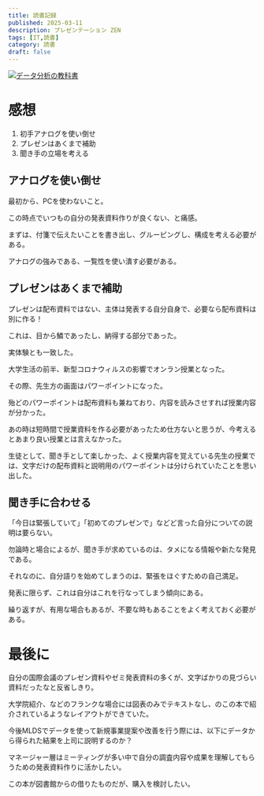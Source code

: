 ```yaml
---
title: 読書記録 
published: 2025-03-11
description: プレゼンテーション ZEN
tags: [IT,読書]
category: 読書
draft: false
---
```


[![データ分析の教科書](https://m.media-amazon.com/images/I/81T-baqDatS._SY522_.jpg)](https://amzn.asia/d/5153hgm)

# 感想

1. 初手アナログを使い倒せ
2. プレゼンはあくまで補助
3. 聞き手の立場を考える

## アナログを使い倒せ

最初から、PCを使わないこと。

この時点でいつもの自分の発表資料作りが良くない、と痛感。

まずは、付箋で伝えたいことを書き出し、グルーピングし、構成を考える必要がある。

アナログの強みである、一覧性を使い潰す必要がある。



## プレゼンはあくまで補助
プレゼンは配布資料ではない、主体は発表する自分自身で、必要なら配布資料は別に作る！

これは、目から鱗であったし、納得する部分であった。

実体験とも一致した。

大学生活の前半、新型コロナウィルスの影響でオンラン授業となった。

その際、先生方の画面はパワーポイントになった。

殆どのパワーポイントは配布資料も兼ねており、内容を読みさせすれば授業内容が分かった。

あの時は短時間で授業資料を作る必要があったため仕方ないと思うが、今考えるとあまり良い授業とは言えなかった。


生徒として、聞き手として楽しかった、よく授業内容を覚えている先生の授業では、文字だけの配布資料と説明用のパワーポイントは分けられていたことを思い出した。

## 聞き手に合わせる

「今日は緊張していて」「初めてのプレゼンで」などど言った自分についての説明は要らない。


勿論時と場合によるが、聞き手が求めているのは、タメになる情報や新たな発見である。

それなのに、自分語りを始めてしまうのは、緊張をほぐすための自己満足。

発表に限らず、これは自分はこれを行なってしまう傾向にある。

繰り返すが、有用な場合もあるが、不要な時もあることをよく考えておく必要がある。


# 最後に
自分の国際会議のプレゼン資料やゼミ発表資料の多くが、文字ばかりの見づらい資料だったなと反省しきり。


大学院紹介、などのフランクな場合には図表のみでテキストなし、のこの本で紹介されているようなレイアウトができていた。

今後MLDSでデータを使って新規事業提案や改善を行う際には、以下にデータから得られた結果を上司に説明するのか？


マネージャー層はミーティングが多い中で自分の調査内容や成果を理解してもらうための発表資料作りに活かしたい。


この本が図書館からの借りたものだが、購入を検討したい。

